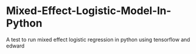 # Mixed-Effect-Logistic-Model-In-Python
A test to run mixed effect logistic regression in python using tensorflow and edward
